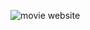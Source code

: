 ![movie website]([https://user-images.githubusercontent.com/75903935/198702814-4fb0fc87-0240-48cc-b082-bec0cb49aef6.png](https://ik.imagekit.io/abirhasan/tr:w-800/movie_website_h-ZHvgSsU.png?ik-sdk-version=javascript-1.4.3&updatedAt=1666980282529))
